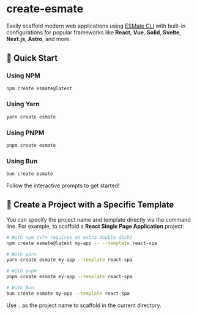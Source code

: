# create-esmate

Easily scaffold modern web applications using [ESMate CLI](https://github.com/VienDinhCom/esmate) with built-in
configurations for popular frameworks like **React**, **Vue**, **Solid**, **Svelte**, **Next.js**, **Astro**, and more.

## 🚀 Quick Start

### Using NPM

```bash
npm create esmate@latest
```

### Using Yarn

```bash
yarn create esmate
```

### Using PNPM

```bash
pnpm create esmate
```

### Using Bun

```bash
bun create esmate
```

Follow the interactive prompts to get started!

## 🎯 Create a Project with a Specific Template

You can specify the project name and template directly via the command line. For example, to scaffold a **React Single
Page Application** project:

```bash
# With npm (v7+ requires an extra double dash)
npm create esmate@latest my-app -- --template react-spa

# With yarn
yarn create esmate my-app --template react-spa

# With pnpm
pnpm create esmate my-app --template react-spa

# With Bun
bun create esmate my-app --template react-spa
```

Use `.` as the project name to scaffold in the current directory.
